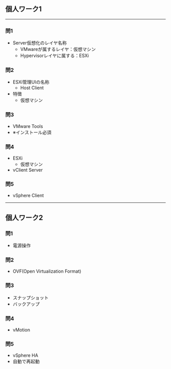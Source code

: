 ## 個人ワーク1

---

### 問1

- Server仮想化のレイヤ名称
  - VMwareが属するレイヤ：仮想マシン
  - Hypervisorレイヤに属する：ESXi

 
### 問2

- ESXi管理UIの名称
  - Host Client
- 特徴
  - 仮想マシン

 ### 問3

 - VMware Tools
 - ※インストール必須


### 問4

- ESXi
  - 仮想マシン
- vClient Server


### 問5

- vSphere Client



---

## 個人ワーク2

### 問1

- 電源操作


### 問2

- OVF(Open Virtualization Format)


### 問3

- スナップショット
- バックアップ


### 問4

- vMotion

### 問5

- vSphere HA
- 自動で再起動
